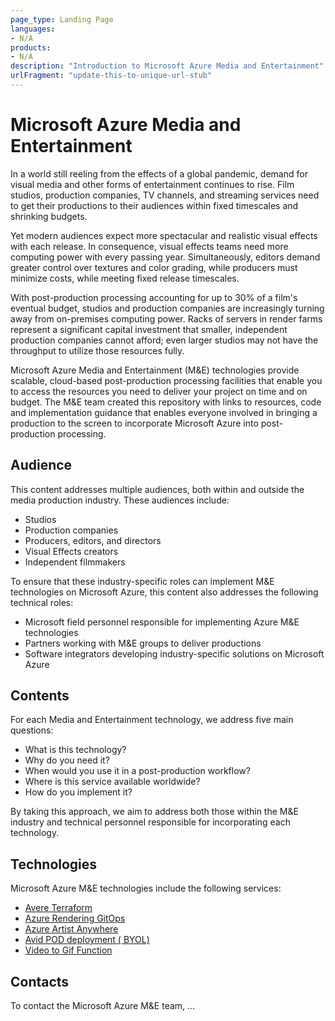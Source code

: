 ```yaml
---
page_type: Landing Page
languages:
- N/A
products:
- N/A
description: "Introduction to Microsoft Azure Media and Entertainment"
urlFragment: "update-this-to-unique-url-stub"
---
```


# Microsoft Azure Media and Entertainment

<!-- To create a definitive content resource that facilitates the implementation of post-production processing technologies, workloads, and services on Microsoft Azure.-->

In a world still reeling from the effects of a global pandemic, demand for visual media and other forms of entertainment continues to rise. Film studios, production companies, TV channels, and streaming services need to get their productions to their audiences within fixed timescales and shrinking budgets.

Yet modern audiences expect more spectacular and realistic visual effects with each release. In consequence, visual effects teams need more computing power with every passing year. Simultaneously, editors demand greater control over textures and color grading, while producers must minimize costs, while meeting fixed release timescales.

With post-production processing accounting for up to 30% of a film's eventual budget, studios and production companies are increasingly turning away from on-premises computing power. Racks of servers in render farms represent a significant capital investment that smaller, independent production companies cannot afford;  even larger studios may not have the throughput to utilize those resources fully.

Microsoft Azure Media and Entertainment (M&E) technologies provide scalable, cloud-based post-production processing facilities that enable you to access the resources you need to deliver your project on time and on budget. The M&E team created this repository with links to resources, code and implementation guidance that enables everyone involved in bringing a production to the screen to incorporate Microsoft Azure into  post-production processing.

## Audience

This content addresses multiple audiences, both within and outside the media production industry. These audiences include:

* Studios
* Production companies
* Producers, editors, and directors
* Visual Effects creators
* Independent filmmakers

To ensure that these industry-specific roles can implement M&E technologies on Microsoft Azure, this content also addresses the following technical roles:

* Microsoft field personnel responsible for implementing Azure M&E technologies
* Partners working with M&E groups to deliver productions
* Software integrators developing industry-specific solutions on Microsoft Azure

## Contents

For each Media and Entertainment technology, we address five main questions:

* What is this technology?
* Why do you need it?
* When would you use it in a post-production workflow?
* Where is this service available worldwide?
* How do you implement it?

By taking this approach, we aim to address both those within the M&E industry and technical personnel responsible for incorporating each technology.

## Technologies

Microsoft Azure M&E technologies include the following services:

* [Avere Terraform](https://github.com/Azure/Avere/tree/master/src/terraform)
* [Azure Rendering GitOps](https://github.com/Azure/Avere/tree/master/src/tutorials/GitOps)
* [Azure Artist Anywhere](https://github.com/Azure/Avere/tree/master/src/tutorials/ArtistAnywhere)
* [Avid POD deployment ( BYOL)](https://github.com/Azure/VideoEditorialInTheCloud/tree/master/EITC-BYOL)
* [Video to Gif Function](https://github.com/krishnaji/durable-function-video-to-gif)

## Contacts

To contact the Microsoft Azure M&E team, ...


